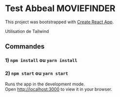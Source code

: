 # Test Abbeal MOVIEFINDER

This project was bootstrapped with [Create React App](https://github.com/facebook/create-react-app).

Utilisation de Tailwind

## Commandes

### 1) `npm install` ou `yarn install`
### 2) `npm start` ou `yarn start`

Runs the app in the development mode.\
Open [http://localhost:3000](http://localhost:3000) to view it in your browser.